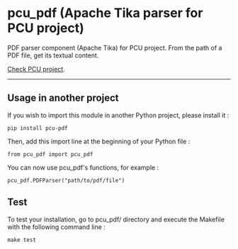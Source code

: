 # pcu_pdf (Apache Tika parser for PCU project)

PDF parser component (Apache Tika) for PCU project.
From the path of a PDF file, get its textual content.

[Check PCU project][pcu].

[pcu]: https://github.com/zevio/pcu_core

----

## Usage in another project

If you wish to import this module in another Python project, please install it :

`pip install pcu-pdf`

Then, add this import line at the beginning of your Python file :

`from pcu_pdf import pcu_pdf`

You can now use pcu_pdf's functions, for example :

`pcu_pdf.PDFParser("path/to/pdf/file")`

## Test

To test your installation, go to pcu_pdf/ directory and execute the Makefile with the following command line : 

`make test`
